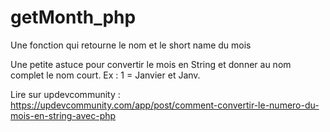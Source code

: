 # getMonth_php
Une fonction qui retourne le nom et le short name du mois 

Une petite astuce pour convertir le mois en String et donner au nom complet le nom court. Ex : 1 = Janvier et Janv.
    
Lire sur updevcommunity : https://updevcommunity.com/app/post/comment-convertir-le-numero-du-mois-en-string-avec-php
